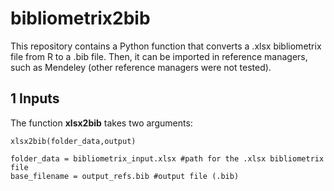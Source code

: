 # bibliometrix2bib
This repository contains a Python function that converts a .xlsx bibliometrix file from R to a .bib file. Then, it can be imported in reference managers, such as Mendeley (other reference managers were not tested).

## 1 Inputs

The function **xlsx2bib** takes two arguments:

    xlsx2bib(folder_data,output)

    folder_data = bibliometrix_input.xlsx #path for the .xlsx bibliometrix file
    base_filename = output_refs.bib #output file (.bib)
